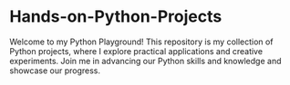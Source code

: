 # Hands-on-Python-Projects
Welcome to my Python Playground! This repository is my collection of Python projects, where I explore practical applications and creative experiments. Join me in advancing our Python skills and knowledge and showcase our progress.
